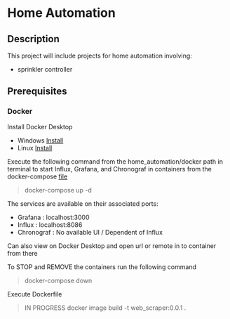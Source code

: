 # Home Automation
## Description
This project will include projects for home automation involving:
- sprinkler controller

## Prerequisites
### Docker
Install Docker Desktop
- Windows [Install](https://docs.docker.com/desktop/install/windows-install/)
- Linux [Install](https://docs.docker.com/desktop/install/linux-install/)

Execute the following command from the home_automation/docker path in terminal to start Influx, Grafana, and Chronograf in containers from the docker-compose [file](./docker/docker-compose.yaml)
> docker-compose up -d

The services are available on their associated ports:
- Grafana : localhost:3000
- Influx : localhost:8086
- Chronograf : No available UI / Dependent of Influx

Can also view on Docker Desktop and open url or remote in to container from there

To STOP and REMOVE the containers run the following command
> docker-compose down

Execute Dockerfile
> IN PROGRESS docker image build -t web_scraper:0.0.1 .